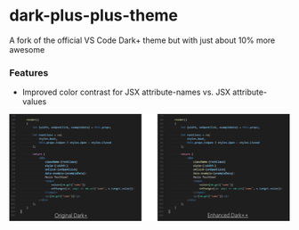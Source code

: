 # dark-plus-plus-theme
A fork of the official VS Code Dark+ theme but with just about 10% more awesome

### Features

- Improved color contrast for JSX attribute-names vs. JSX attribute-values

![](img/jsx-attribute-name.png)
